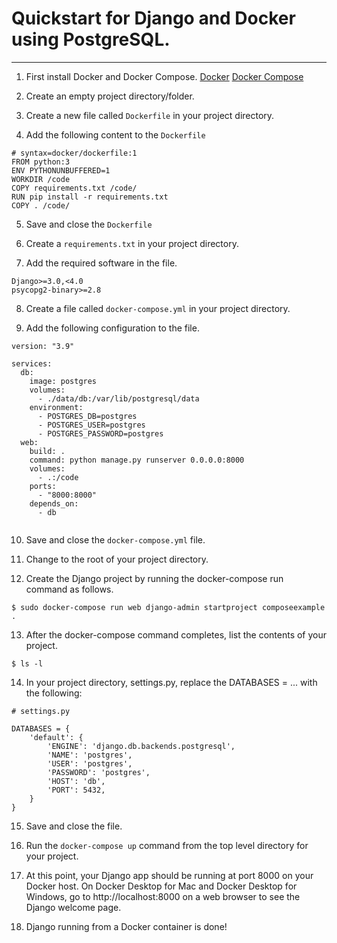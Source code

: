 # Quickstart for Django and Docker using PostgreSQL.
---
1. First install Docker and Docker Compose.
    [Docker](https://docs.docker.com/engine/install/)
    [Docker Compose](https://docs.docker.com/compose/install/)

2. Create an empty project directory/folder.

3. Create a new file called `Dockerfile` in your project directory.

4. Add the following content to the `Dockerfile`

```
# syntax=docker/dockerfile:1
FROM python:3
ENV PYTHONUNBUFFERED=1
WORKDIR /code
COPY requirements.txt /code/
RUN pip install -r requirements.txt
COPY . /code/

```
5. Save and close the `Dockerfile`

6. Create a `requirements.txt` in your project directory.

7. Add the required software in the file.

```
Django>=3.0,<4.0
psycopg2-binary>=2.8

```
8. Create a file called `docker-compose.yml` in your project directory.

9. Add the following configuration to the file.

```
version: "3.9"
   
services:
  db:
    image: postgres
    volumes:
      - ./data/db:/var/lib/postgresql/data
    environment:
      - POSTGRES_DB=postgres
      - POSTGRES_USER=postgres
      - POSTGRES_PASSWORD=postgres
  web:
    build: .
    command: python manage.py runserver 0.0.0.0:8000
    volumes:
      - .:/code
    ports:
      - "8000:8000"
    depends_on:
      - db


```
10. Save and close the `docker-compose.yml` file.

11. Change to the root of your project directory.

12. Create the Django project by running the docker-compose run command as follows.

```
$ sudo docker-compose run web django-admin startproject composeexample .
```

13. After the docker-compose command completes, list the contents of your project.

```
$ ls -l
```

14. In your project directory, settings.py, replace the DATABASES = ... with the following:

```
# settings.py
   
DATABASES = {
    'default': {
        'ENGINE': 'django.db.backends.postgresql',
        'NAME': 'postgres',
        'USER': 'postgres',
        'PASSWORD': 'postgres',
        'HOST': 'db',
        'PORT': 5432,
    }
}

```

15. Save and close the file.    

16. Run the `docker-compose up` command from the top level directory for your project.

17. At this point, your Django app should be running at port 8000 on your Docker host. On Docker Desktop for Mac and Docker Desktop for Windows, go to http://localhost:8000 on a web browser to see the Django welcome page.

18. Django running from a Docker container is done!